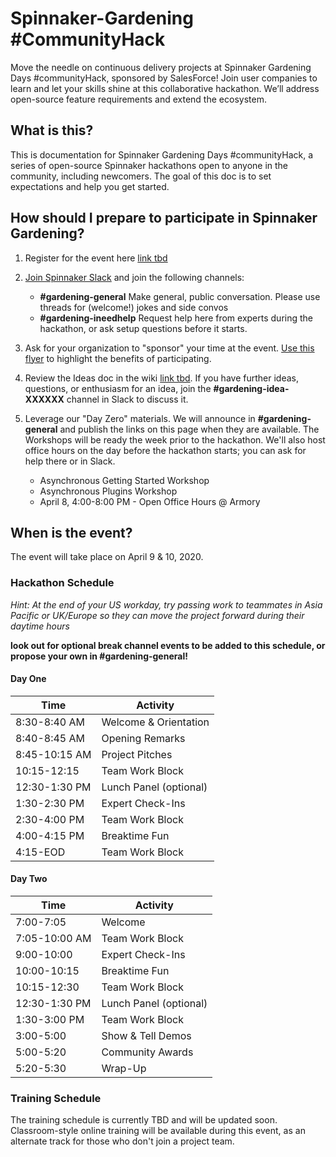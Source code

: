 # Spinnaker-Gardening #CommunityHack

Move the needle on continuous delivery projects at Spinnaker Gardening Days #communityHack, sponsored by SalesForce! Join user companies to learn and let your skills shine at this collaborative hackathon. We’ll address open-source feature requirements and extend the ecosystem.

## What is this?
This is documentation for Spinnaker Gardening Days #communityHack, a series of open-source Spinnaker hackathons open to anyone in the community, including newcomers. The goal of this doc is to set expectations and help you get started.

## How should I prepare to participate in Spinnaker Gardening?
1. Register for the event here [link tbd](example.com)
2. [Join Spinnaker Slack](join.spinnaker.io) and join the following channels:
    * **#gardening-general**   Make general, public conversation. Please use threads for (welcome!) jokes and side convos
    * **#gardening-ineedhelp**   Request help here from experts during the hackathon, or ask setup questions before it starts.
3. Ask for your organization to "sponsor" your time at the event. [Use this flyer](https://s.armory.io/v1ur0KQQ) to highlight the benefits of participating.
4. Review the Ideas doc in the wiki [link tbd](example.com). If you have further ideas, questions, or enthusiasm for an idea, join the __#gardening-idea-XXXXXX__ channel in Slack to discuss it.
5. Leverage our "Day Zero" materials. We will announce in **#gardening-general** and publish the links on this page when they are available. The Workshops will be ready the week prior to the hackathon. We'll also host office hours on the day before the hackathon starts; you can ask for help there or in Slack.

    - Asynchronous Getting Started Workshop
    - Asynchronous Plugins Workshop
    - April 8, 4:00-8:00 PM - Open Office Hours @ Armory

## When is the event?
The event will take place on April 9 & 10, 2020.

### Hackathon Schedule
*Hint: At the end of your US workday, try passing work to teammates in Asia Pacific or UK/Europe so they can move the project forward during their daytime hours*

__look out for optional break channel events to be added to this schedule, or propose your own in #gardening-general!__

#### Day One
|Time|Activity|
|-----|-----------------------|
|8:30-8:40 AM|Welcome & Orientation|
|8:40-8:45 AM|Opening Remarks|
|8:45-10:15 AM|Project Pitches|
|10:15-12:15|Team Work Block|
|12:30-1:30 PM|Lunch Panel (optional)|
|1:30-2:30 PM|Expert Check-Ins|
|2:30-4:00 PM|Team Work Block|
|4:00-4:15 PM|Breaktime Fun|
|4:15-EOD|Team Work Block|

#### Day Two
|Time|Activity|
|-----|-----------------------|
|7:00-7:05|Welcome|
|7:05-10:00 AM|Team Work Block|
|9:00-10:00|Expert Check-Ins|
|10:00-10:15|Breaktime Fun|
|10:15-12:30|Team Work Block|
|12:30-1:30 PM|Lunch Panel (optional)|
|1:30-3:00 PM|Team Work Block|
|3:00-5:00|Show & Tell Demos
|5:00-5:20|Community Awards|
|5:20-5:30|Wrap-Up|


### Training Schedule
The training schedule is currently TBD and will be updated soon. Classroom-style online training will be available during this event, as an alternate track for those who don't join a project team. 

